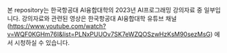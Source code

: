 본 repository는 한국항공대 AI융합대학의 2023년 AI프로그래밍 강의자료 중 일부입니다. 
강의자료와 관련된 영상은 한국항공대 AI융합대학 유튜브 채널(https://www.youtube.com/watch?v=WQF0KGHm76I&list=PLNxPUUOv7SK7eWZQOSzwHzKsM90sezMsG) 에서 시청하실 수 있습니다.
